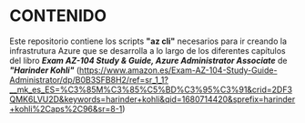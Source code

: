 # CONTENIDO
Este repositorio contiene los scripts **"az cli"** necesarios para ir creando la infrastrutura Azure que se desarrolla a lo largo de los diferentes capítulos del libro ***Exam AZ-104 Study & Guide, Azure Administrator Associate*** de ***"Harinder Kohli"*** (https://www.amazon.es/Exam-AZ-104-Study-Guide-Administrator/dp/B0B3SFB8H2/ref=sr_1_1?__mk_es_ES=%C3%85M%C3%85%C5%BD%C3%95%C3%91&crid=2DF3QMK6LVU2D&keywords=harinder+kohli&qid=1680714420&sprefix=harinder+kohli%2Caps%2C96&sr=8-1)

